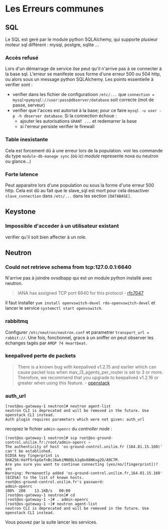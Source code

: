 # Les Erreurs communes

## SQL

Le SQL est geré par le module python SQLAlchemy, qui supporte plusieur moteur sql différent : mysql, postgre, sqlite ...

 ### Accès refusé

Lors d'un démarrage de service ilse peut qu'il n'arrive pas à se connecter à la base sql. L'erreur se manifeste sous forme d'une erreur 500 ou 504 http, ou alors sous un message python SQLAlchemy. Les points essentielle à verifier sont :
- verifier dans les fichier de configuratioon `/etc/...` que `connection = mysql+pymysql://user:pass@dbserver/database` soit correcte (mot de passe, serveur)
- verifier que l'acces est autorisé à la base; pour ce faire `mysql -u user -p -h dbserver database`. Si la connection échoue :
  - ajouter les autorisations `GRANT ...` et redemarrer la base
  - si l'erreur persiste verifier le firewall
  
 ### Table inexistante
 
Cela est forcement dû à une erreur lors de la population. voir les commande du type `module-db-manage sync` (où ici *module* represente nova ou neutron ou glance...)

### Forte latence

Peut apparaitre lors d'une population ou sous la forme d'une erreur 500 http. Cela est dû au fait que le slave_sql est mort pour cela desactiver `slave_connection` dans `/etc/...` dans les section `[DATABASE]`.


## Keystone

### Impossible d'acceder à un utilisateur existant 

verifier qu'il soit bien affecter à un role.


## Neutron

### Could not retrieve schema from tcp:127.0.0.1:6640

N'arrive pas à joindre ovsdbapp qui est un module python installé avec neutron.  

> IANA has assigned TCP port 6640 for this protocol - [rfc7047](https://tools.ietf.org/html/rfc7047)  

Il faut installer `yum install openvswitch-devel rdo-openvswitch-devel` et lancer le service `systemctl start openvswitch`.


### rabbitmq
Configurer `/etc/neutron/neutron.conf` et parametrer `transport_url = rabbit://`. 
Une fois, fonctionnel, grace à un sniffer on peut observer les échanges tagés par `AMQP 74 Heartbeat`.

### keepalived perte de packets

> There is a known bug with keepalived v1.2.15 and earlier which can cause packet loss when max_l3_agents_per_router is set to 3 or more. Therefore, we recommend that you upgrade to keepalived v1.2.16 or greater when using this feature. - [openstack](https://docs.openstack.org/neutron/ussuri/admin/deploy-ovs-ha-vrrp.html)

### auth_url

```
[root@os-gateway-1 neutron]# neutron agent-list
neutron CLI is deprecated and will be removed in the future. Use openstack CLI instead.
Auth plugin requires parameters which were not given: auth_url
```

recopiez le fichier `admin-openrc` du *controller node* :

```
[root@os-gateway-1 neutron]# scp root@os-ground-control.unilim.fr:/root/admin-openrc ~
The authenticity of host 'os-ground-control.unilim.fr (164.81.15.160)' can't be established.
ECDSA key fingerprint is SHA256:HaYF5rkpGefnBcJ6wkiMN0QLk1q0x08NKxg2O/A9C7M.
Are you sure you want to continue connecting (yes/no/[fingerprint])? yes
Warning: Permanently added 'os-ground-control.unilim.fr,164.81.15.160' (ECDSA) to the list of known hosts.
root@os-ground-control.unilim.fr's password:
admin-openrc                                                                   100%  280    13.1KB/s   00:00
[root@os-gateway-1 neutron]# cd
[root@os-gateway-1 ~]# . admin-openrc
[root@os-gateway-1 ~]# neutron agent-list
neutron CLI is deprecated and will be removed in the future. Use openstack CLI instead.
```

Vous pouvez par la suite lancer les services.


